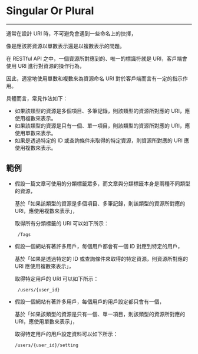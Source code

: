 # Singular Or Plural

---

通常在設計 URI 時，不可避免會遇到一些命名上的抉擇，

像是應該將資源以單數表示還是以複數表示的問題。

在 RESTful API 之中，一個資源所對應到的、唯一的標識符就是 URI，客戶端會使用 URI 進行對資源的操作行為，

因此，適當地使用單數和複數來為資源命名 URI 對於客戶端而言有一定的指示作用。

具體而言，常見作法如下：

* 如果該類型的資源是多個項目、多筆記錄，則該類型的資源所對應的 URI，應使用複數來表示。
* 如果該類型的資源是只有一個、單一項目，則該類型的資源所對應的 URI，應使用單數來表示。
* 如果是透過特定的 ID 或查詢條件來取得的特定資源，則資源所對應的 URI 應使用複數來表示。

## 範例

* 假設一篇文章可使用的分類標籤眾多，而文章與分類標籤本身是兩種不同類型的資源，

  基於「如果該類型的資源是多個項目、多筆記錄，則該類型的資源所對應的 URI，應使用複數來表示」，

  取得所有分類標籤的 URI 可以如下所示：

  ```
   /Tags
  ```

* 假設一個網站有著許多用戶，每個用戶都會有一個 ID 對應到特定的用戶，

  基於「如果是透過特定的 ID 或查詢條件來取得的特定資源，則資源所對應的 URI 應使用複數來表示」，

  取得特定用戶的 URI 可以如下所示：

  ```
   /users/{user_id}
  ```

* 假設一個網站有著許多用戶，每個用戶的用戶設定都只會有一個，

  基於「如果該類型的資源是只有一個、單一項目，則該類型的資源所對應的 URI，應使用單數來表示」，

  取得特定用戶的用戶設定資料可以如下所示：

  ```
  /users/{user_id}/setting
  ```




